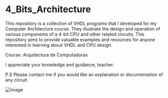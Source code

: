 # 4_Bits_Architecture
This repository is a collection of VHDL programs that I developed for my Computer Architecture course. They illustrate the design and operation of various components of a 4-bit CPU and other related circuits. This repository aims to provide valuable examples and resources for anyone interested in learning about VHDL and CPU design.

Course: Arquitectura de Computadoras

I appreciate your knowledge and guidance, teacher.

P.S Please contact me if you would like an explanation or documentation of any circuit.

![image](https://github.com/AlejandroVillasenor/4_Bits_Architecture/assets/92410341/b844f79b-75e0-4879-afcd-cc2eac843dd0)
